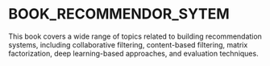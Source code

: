 # BOOK_RECOMMENDOR_SYTEM
This book covers a wide range of topics related to building recommendation systems, including collaborative filtering, content-based filtering, matrix factorization, deep learning-based approaches, and evaluation techniques. 
